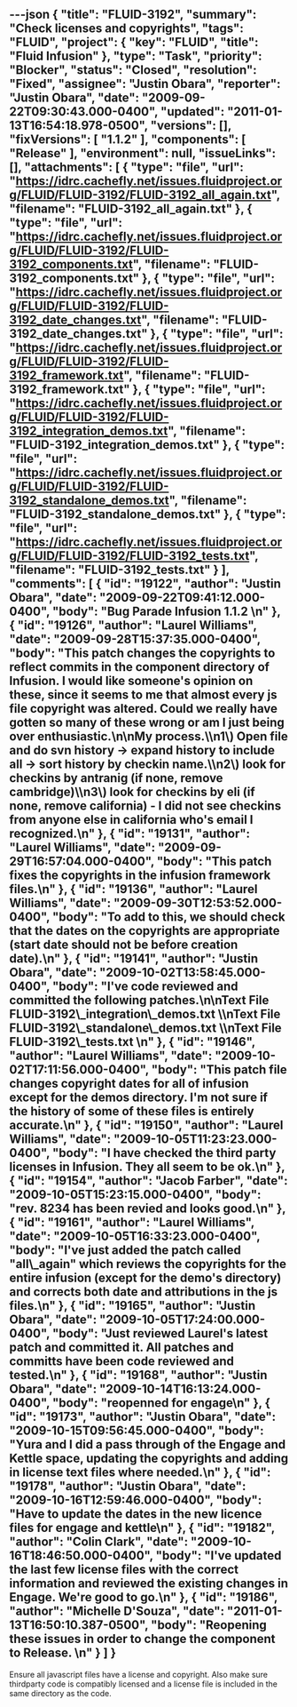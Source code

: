 ---json
{
  "title": "FLUID-3192",
  "summary": "Check licenses and copyrights",
  "tags": "FLUID",
  "project": {
    "key": "FLUID",
    "title": "Fluid Infusion"
  },
  "type": "Task",
  "priority": "Blocker",
  "status": "Closed",
  "resolution": "Fixed",
  "assignee": "Justin Obara",
  "reporter": "Justin Obara",
  "date": "2009-09-22T09:30:43.000-0400",
  "updated": "2011-01-13T16:54:18.978-0500",
  "versions": [],
  "fixVersions": [
    "1.1.2"
  ],
  "components": [
    "Release"
  ],
  "environment": null,
  "issueLinks": [],
  "attachments": [
    {
      "type": "file",
      "url": "https://idrc.cachefly.net/issues.fluidproject.org/FLUID/FLUID-3192/FLUID-3192_all_again.txt",
      "filename": "FLUID-3192_all_again.txt"
    },
    {
      "type": "file",
      "url": "https://idrc.cachefly.net/issues.fluidproject.org/FLUID/FLUID-3192/FLUID-3192_components.txt",
      "filename": "FLUID-3192_components.txt"
    },
    {
      "type": "file",
      "url": "https://idrc.cachefly.net/issues.fluidproject.org/FLUID/FLUID-3192/FLUID-3192_date_changes.txt",
      "filename": "FLUID-3192_date_changes.txt"
    },
    {
      "type": "file",
      "url": "https://idrc.cachefly.net/issues.fluidproject.org/FLUID/FLUID-3192/FLUID-3192_framework.txt",
      "filename": "FLUID-3192_framework.txt"
    },
    {
      "type": "file",
      "url": "https://idrc.cachefly.net/issues.fluidproject.org/FLUID/FLUID-3192/FLUID-3192_integration_demos.txt",
      "filename": "FLUID-3192_integration_demos.txt"
    },
    {
      "type": "file",
      "url": "https://idrc.cachefly.net/issues.fluidproject.org/FLUID/FLUID-3192/FLUID-3192_standalone_demos.txt",
      "filename": "FLUID-3192_standalone_demos.txt"
    },
    {
      "type": "file",
      "url": "https://idrc.cachefly.net/issues.fluidproject.org/FLUID/FLUID-3192/FLUID-3192_tests.txt",
      "filename": "FLUID-3192_tests.txt"
    }
  ],
  "comments": [
    {
      "id": "19122",
      "author": "Justin Obara",
      "date": "2009-09-22T09:41:12.000-0400",
      "body": "Bug Parade Infusion 1.1.2&#x20;\n"
    },
    {
      "id": "19126",
      "author": "Laurel Williams",
      "date": "2009-09-28T15:37:35.000-0400",
      "body": "This patch changes the copyrights to reflect commits in the component directory of Infusion. I would like someone's opinion on these, since it seems to me that almost every js file copyright was altered. Could we really have gotten so many of these wrong or am I just being over enthusiastic.\n\nMy process.\\\n1\\) Open file and do svn history -> expand history to include all -> sort history by checkin name.\\\n2\\) look for checkins by antranig (if none, remove cambridge)\\\n3\\) look for checkins by eli (if none, remove california) - I did not see checkins from anyone else in california who's email I recognized.\n"
    },
    {
      "id": "19131",
      "author": "Laurel Williams",
      "date": "2009-09-29T16:57:04.000-0400",
      "body": "This patch fixes the copyrights in the infusion framework files.\n"
    },
    {
      "id": "19136",
      "author": "Laurel Williams",
      "date": "2009-09-30T12:53:52.000-0400",
      "body": "To add to this, we should check that the dates on the copyrights are appropriate (start date should not be before creation date).\n"
    },
    {
      "id": "19141",
      "author": "Justin Obara",
      "date": "2009-10-02T13:58:45.000-0400",
      "body": "I've code reviewed and committed the following patches.\n\nText File  FLUID-3192\\_integration\\_demos.txt \\\nText File FLUID-3192\\_standalone\\_demos.txt \\\nText File FLUID-3192\\_tests.txt&#x20;\n"
    },
    {
      "id": "19146",
      "author": "Laurel Williams",
      "date": "2009-10-02T17:11:56.000-0400",
      "body": "This patch file changes copyright dates for all of infusion except for the demos directory. I'm not sure if the history of some of these files is entirely accurate.\n"
    },
    {
      "id": "19150",
      "author": "Laurel Williams",
      "date": "2009-10-05T11:23:23.000-0400",
      "body": "I have checked the third party licenses in Infusion. They all seem to be ok.\n"
    },
    {
      "id": "19154",
      "author": "Jacob Farber",
      "date": "2009-10-05T15:23:15.000-0400",
      "body": "rev. 8234  has been revied and looks good.\n"
    },
    {
      "id": "19161",
      "author": "Laurel Williams",
      "date": "2009-10-05T16:33:23.000-0400",
      "body": "I've just added the patch called \"all\\_again\" which reviews the copyrights for the entire infusion (except for the demo's directory) and corrects both date and attributions in the js files.\n"
    },
    {
      "id": "19165",
      "author": "Justin Obara",
      "date": "2009-10-05T17:24:00.000-0400",
      "body": "Just reviewed Laurel's latest patch and committed it. All patches and committs have been code reviewed and tested.\n"
    },
    {
      "id": "19168",
      "author": "Justin Obara",
      "date": "2009-10-14T16:13:24.000-0400",
      "body": "reopenned for engage\n"
    },
    {
      "id": "19173",
      "author": "Justin Obara",
      "date": "2009-10-15T09:56:45.000-0400",
      "body": "Yura and I did a pass through of the Engage and Kettle space, updating the copyrights and adding in license text files where needed.\n"
    },
    {
      "id": "19178",
      "author": "Justin Obara",
      "date": "2009-10-16T12:59:46.000-0400",
      "body": "Have to update the dates in the new licence files for engage and kettle\n"
    },
    {
      "id": "19182",
      "author": "Colin Clark",
      "date": "2009-10-16T18:46:50.000-0400",
      "body": "I've updated the last few license files with the correct information and reviewed the existing changes in Engage. We're good to go.\n"
    },
    {
      "id": "19186",
      "author": "Michelle D'Souza",
      "date": "2011-01-13T16:50:10.387-0500",
      "body": "Reopening these issues in order to change the component to Release.&#x20;\n"
    }
  ]
}
---
Ensure all javascript files have a license and copyright. Also make sure thirdparty code is compatibly licensed and a license file is included in the same directory as the code.

        